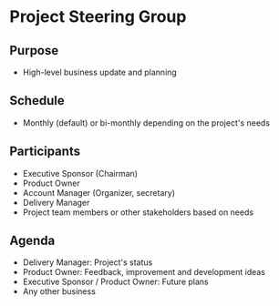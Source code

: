 # Project Steering Group

## Purpose

- High-level business update and planning

## Schedule

- Monthly (default) or bi-monthly depending on the project's needs

## Participants

- Executive Sponsor (Chairman)
- Product Owner
- Account Manager (Organizer, secretary)
- Delivery Manager
- Project team members or other stakeholders based on needs

## Agenda

- Delivery Manager: Project's status
- Product Owner: Feedback, improvement and development ideas
- Executive Sponsor / Product Owner: Future plans
- Any other business
